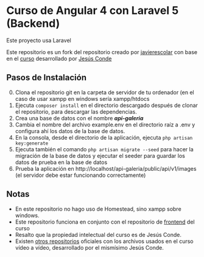 
# Curso de Angular 4 con Laravel 5 (Backend)

  

Este proyecto usa Laravel

Este repositorio es un fork del repositorio creado por [javierescolar](https://github.com/javierescolar) con base en el [curso](https://www.youtube.com/watch?v=H5jfnstvNXA&list=PLEtcGQaT56chhi-qsqxIrUG_n9pXYCZ8z) desarrollado por [Jesús Conde](https://github.com/0utKast)
  

## Pasos de Instalación

  
0. Clona el repositorio git en la carpeta de servidor de tu ordenador (en el caso de usar xampp en windows sería xampp/htdocs
1. Ejecuta `composer install` en el directorio descargado después de clonar el repositorio, para descargar las dependencias.
2. Crea una base de datos con el nombre ***api-galeria*** 
3. Cambia el nombre del archivo example.env en el directorio raíz a .env y configura ahí los datos de la base de datos.
4. En la consola, desde el directorio de la aplicación, ejecuta `php artisan key:generate`
5. Ejecuta también el comando `php artisan migrate --seed` para hacer la migración de la base de datos y ejecutar el seeder para guardar los datos de prueba en la base de datos
6. Prueba la aplicación en http://localhost/api-galeria/public/api/v1/images (el servidor debe estar funcionando correctamente)

  
## Notas
- En este repositorio no hago uso de Homestead, sino xampp sobre windows.
 - Este repositorio funciona en conjunto con el repositorio de [frontend](https://github.com/judasane/frontend-ng4-laravel5-jesus-conde-) del curso
- Resalto que la propiedad intelectual del curso es de Jesús Conde.
- Existen [otros repositorios](https://github.com/0utKast?tab=repositories) oficiales con los archivos usados en el curso vídeo a vídeo, desarrollado por el mismísimo Jesús Conde.


